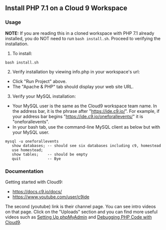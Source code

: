 ## Install PHP 7.1 on a Cloud 9 Workspace

### Usage

**NOTE:** If you are reading this in a cloned workspace with PHP 7.1 already installed,
you do NOT need to run `bash install.sh`. Proceed to verifying the installation.

1. To install:

```
bash install.sh
```

2. Verify installation by viewing info.php in your workspace's url:

* Click "Run Project" above.
* The "Apache & PHP" tab should display your web site URL.

3. Verify your MySQL installation:

* Your MySQL user is the same as the Cloud9 workspace team name. In the address bar,
it is the phrase after "https://ide.c9.io/". For example, if your address bar begins
"https://ide.c9.io/oneforallevents/" it is "oneforallevents".
* In your bash tab, use the command-line MySQL client as below but with your MySQL user.

```
mysql -u oneforallevents
   show databases; -- should see six databases including c9, homestead
   use homestead;
   show tables;    -- should be empty
   quit            -- Bye
```

### Documentation

Getting started with Cloud9:

* https://docs.c9.io/docs/
* https://www.youtube.com/user/c9ide

The second (youtube) link is their channel page. You can see intro videos on that page.
Click on the "Uploads" section and you can find more useful videos such as
[Setting Up phpMyAdmin](https://www.youtube.com/watch?v=71BJF3HQzZQ) and
[Debugging PHP Code with Cloud9](https://www.youtube.com/watch?v=l5HxwCMTMz8).